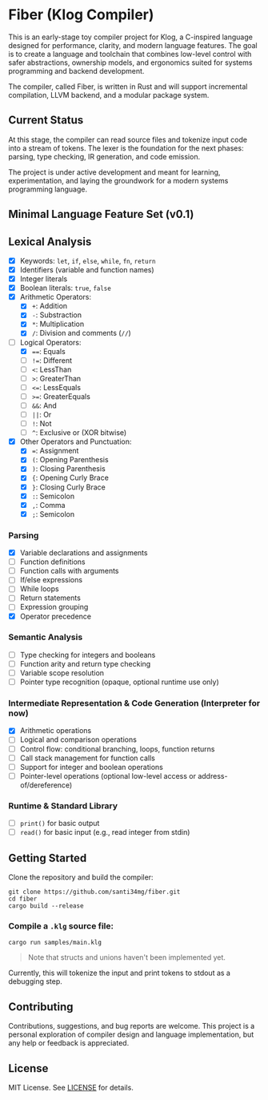 # Fiber (Klog Compiler)

This is an early-stage toy compiler project for Klog, a C-inspired language 
designed for performance, clarity, and modern language features. The goal is to 
create a language and toolchain that combines low-level control with safer 
abstractions, ownership models, and ergonomics suited for systems programming 
and backend development.

The compiler, called Fiber, is written in Rust and will support incremental 
compilation, LLVM backend, and a modular package system.

## Current Status

At this stage, the compiler can read source files and tokenize input code into 
a stream of tokens. The lexer is the foundation for the next phases: parsing, 
type checking, IR generation, and code emission.

The project is under active development and meant for learning, experimentation, 
and laying the groundwork for a modern systems programming language.

## Minimal Language Feature Set (v0.1)

## Lexical Analysis
- [x] Keywords: `let`, `if`, `else`, `while`, `fn`, `return` 
- [x] Identifiers (variable and function names)
- [x] Integer literals
- [x] Boolean literals: `true`, `false`
- [x] Arithmetic Operators: 
    - [x] `+`: Addition
    - [x] `-`: Substraction
    - [x] `*`: Multiplication
    - [x] `/`: Division and comments (`//`)
- [ ] Logical Operators:
    - [x] `==`: Equals
    - [ ] `!=`: Different
    - [ ] `<`: LessThan
    - [ ] `>`: GreaterThan
    - [ ] `<=`: LessEquals
    - [ ] `>=`: GreaterEquals
    - [ ] `&&`: And
    - [ ] `||`: Or
    - [ ] `!`: Not
    - [ ] `^`: Exclusive or (XOR bitwise)
- [x] Other Operators and Punctuation:
    - [x] `=`: Assignment
    - [x] `(`: Opening Parenthesis
    - [x] `)`: Closing Parenthesis
    - [x] `{`: Opening Curly Brace
    - [x] `}`: Closing Curly Brace
    - [x] `:`: Semicolon
    - [x] `,`: Comma
    - [x] `;`: Semicolon

### Parsing
- [x] Variable declarations and assignments
- [ ] Function definitions
- [ ] Function calls with arguments
- [ ] If/else expressions
- [ ] While loops
- [ ] Return statements
- [ ] Expression grouping
- [x] Operator precedence

### Semantic Analysis
- [ ] Type checking for integers and booleans
- [ ] Function arity and return type checking
- [ ] Variable scope resolution
- [ ] Pointer type recognition (opaque, optional runtime use only)

### Intermediate Representation & Code Generation (Interpreter for now)
- [x] Arithmetic operations
- [ ] Logical and comparison operations
- [ ] Control flow: conditional branching, loops, function returns
- [ ] Call stack management for function calls
- [ ] Support for integer and boolean operations
- [ ] Pointer-level operations (optional low-level access or address-of/dereference)

### Runtime & Standard Library
- [ ] `print()` for basic output
- [ ] `read()` for basic input (e.g., read integer from stdin)

## Getting Started

Clone the repository and build the compiler:

```
git clone https://github.com/santi34mg/fiber.git
cd fiber
cargo build --release
```

### Compile a `.klg` source file:

```
cargo run samples/main.klg
```
> Note that structs and unions haven't been implemented yet.

Currently, this will tokenize the input and print tokens to stdout as a debugging step.

## Contributing

Contributions, suggestions, and bug reports are welcome. This project is a personal exploration of compiler design and language implementation, but any help or feedback is appreciated.

## License

MIT License. See [LICENSE](LICENSE) for details.
